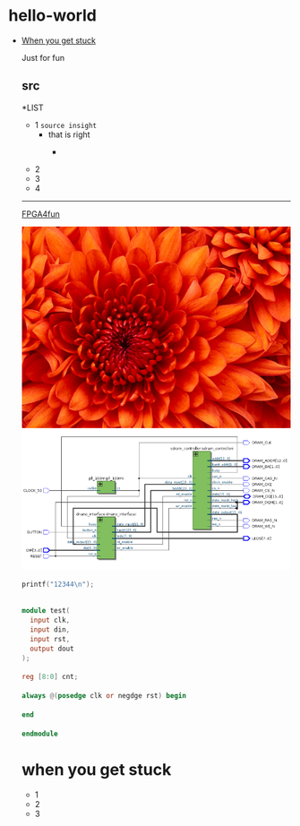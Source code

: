 # hello-world

<ul>
<li><a href="#when you get stuck">When you get stuck</a></li>
</u1> 

Just for fun 
## src 
*LIST
* 1  `source insight`
  * that is right
    * ~~~awsome~~~
* 2
* 3
* 4
---
[FPGA4fun](https://www.fpga4fun.com/SDRAM2.html)

![](https://github.com/Bill-Weng/hello-world/blob/testing/src/Chrysanthemum.jpg)
![](https://github.com/Bill-Weng/hello-world/blob/testing/src/block.png)

```c
printf("12344\n");
```
```verilog

module test(
  input clk,
  input din,
  input rst,
  output dout
);

reg [8:0] cnt;

always @(posedge clk or negdge rst) begin

end

endmodule
```


# when you get stuck
* 1
* 2
* 3

